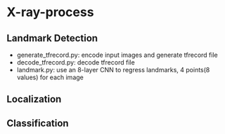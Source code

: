 # X-ray-process
## Landmark Detection
- generate_tfrecord.py: encode input images and generate tfrecord file
- decode_tfrecord.py: decode tfrecord file
- landmark.py: use an 8-layer CNN to regress landmarks, 4 points(8 values) for each image
## Localization
## Classification
